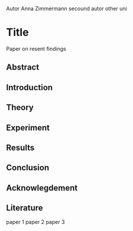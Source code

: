Autor Anna Zimmermann
secound autor other uni

# Title
Paper on resent findings
## Abstract

## Introduction

## Theory

## Experiment

## Results

## Conclusion

## Acknowlegdement

## Literature
paper 1 paper 2 paper 3
